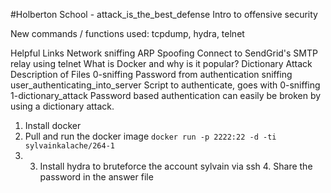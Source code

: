 #Holberton School - attack_is_the_best_defense Intro to offensive security

New commands / functions used:
tcpdump, hydra, telnet

Helpful Links
Network sniffing
ARP Spoofing
Connect to SendGrid's SMTP relay using telnet
What is Docker and why is it popular?
Dictionary Attack
Description of Files
0-sniffing
Password from authentication sniffing
user_authenticating_into_server
Script to authenticate, goes with 0-sniffing
1-dictionary_attack
Password based authentication can easily be broken by using a dictionary attack. 
1. Install docker
2. Pull and run the docker image ``docker run -p 2222:22 -d -ti sylvainkalache/264-1`` 
3. 3. Install hydra to bruteforce the account sylvain via ssh 4. Share the password in the answer file
